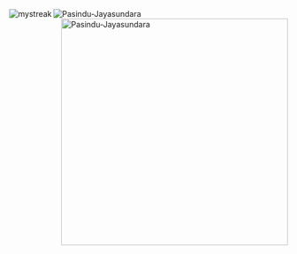 
<img align="left" src="https://github-readme-streak-stats.herokuapp.com/?user=Pasindu-Jayasundara&layout=compact" alt="mystreak"/>
<img align="center" src="https://github-readme-stats.vercel.app/api/top-langs?username=Pasindu-Jayasundara&show_icons=true&locale=en&layout=compact" alt="Pasindu-Jayasundara" />
<img align="right" src="https://github-readme-stats.vercel.app/api?username=Pasindu-Jayasundara&show_icons=true&locale=en&layout=compact" alt="Pasindu-Jayasundara" width="410" />

